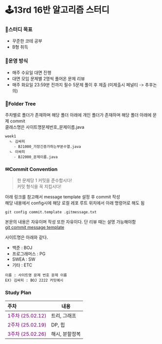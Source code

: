 # 🕹13rd 16반 알고리즘 스터디
### 🎯스터디 목표
- 꾸준한 코테 공부
- B형 취득

### 📕운영 방식
- 매주 수요일 대면 진행
- 대면 모임 문제별 2명씩 풀어온 문제 리뷰
- 매주 화요일 23:59분 전까지 필수 5문제 풀이 후 제출 (미제출시 페널티 -> 추후논의)


### 📁Folder Tree
주차별로 폴더가 존재하며 해당 폴더 아래에 개인 폴더가 존재하며 해당 폴더 아래에 문제 commit<br>
클래스명은 사이트명문제번호_문제이름.java 
```
week1
  ㄴ 김싸피
    - BJ1000_가장긴증가하는부분수열.java
  ㄴ 이싸피
    - BJ2000_문제이름.java
```

### ✉Commit Convention
> 한 문제당 1 커밋을 준수합시다!<br>
> 커밋 형식을 꼭 지킵시다!

아래 링크를 참고해서 message template 설정 후 commit 작성  
해당 내용에서 config시에 해당 로컬 레포 루트 위치에서 아래 명령어로 해도 됨  
```
git config commit.template .gitmessage.txt
```
본문의 내용은 자유이며 작성 또한 자유이다. 단 리뷰 때는 설명 가능해야함  
[git commit message template](https://velog.io/@bky373/Git-%EC%BB%A4%EB%B0%8B-%EB%A9%94%EC%8B%9C%EC%A7%80-%ED%85%9C%ED%94%8C%EB%A6%BF)

사이트명은 아래와 같다.
- 백준 : BOJ
- 프로그래머스 : PG
- SWEA : SW
- 기타 : ETC
```
이름 : 사이트명 문제 번호 문제 이름
EX) 김싸피 : BOJ 2222 커밋예시
```

### Study Plan
|주차|내용|
|:----|-----|
|<span style="color:purple">1주차 (25.02.12)<span>|트리, 그래프|
|<span style="color:purple">2주차 (25.02.19)<span>|DP, 힙|
|<span style="color:purple">3주차 (25.02.26)<span>|해시, 분할정복|
